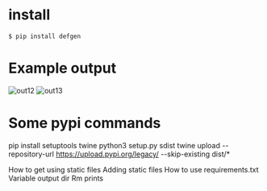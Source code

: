 # install
```
$ pip install defgen
```

# Example output
![out12](https://user-images.githubusercontent.com/41017214/109725016-313a4280-7bb9-11eb-91fb-8389f41eae44.jpg)
![out13](https://user-images.githubusercontent.com/41017214/109725093-4a42f380-7bb9-11eb-80c2-7a572e35ac53.jpg)

# Some pypi commands

pip install setuptools twine
python3 setup.py sdist
twine upload --repository-url https://upload.pypi.org/legacy/ --skip-existing dist/*

How to get using static files
Adding static files
How to use requirements.txt
Variable output dir
Rm prints